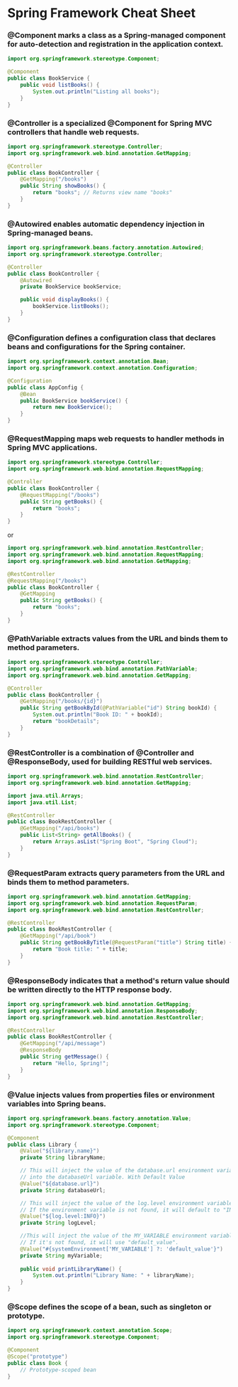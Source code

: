 
# Spring Framework Cheat Sheet

### @Component marks a class as a Spring-managed component for auto-detection and registration in the application context.

```java
import org.springframework.stereotype.Component;

@Component
public class BookService {
    public void listBooks() {
        System.out.println("Listing all books");
    }
}
```

### @Controller is a specialized @Component for Spring MVC controllers that handle web requests.

```java
import org.springframework.stereotype.Controller;
import org.springframework.web.bind.annotation.GetMapping;

@Controller
public class BookController {
    @GetMapping("/books")
    public String showBooks() {
        return "books"; // Returns view name "books"    
    }
}
```

### @Autowired enables automatic dependency injection in Spring-managed beans.

```java
import org.springframework.beans.factory.annotation.Autowired;
import org.springframework.stereotype.Controller;

@Controller
public class BookController {
    @Autowired
    private BookService bookService;

    public void displayBooks() {
        bookService.listBooks();
    }
}
```


### @Configuration defines a configuration class that declares beans and configurations for the Spring container.

```java
import org.springframework.context.annotation.Bean;
import org.springframework.context.annotation.Configuration;

@Configuration
public class AppConfig {
    @Bean
    public BookService bookService() {
        return new BookService();
    }
}
```

### @RequestMapping maps web requests to handler methods in Spring MVC applications.

```java
import org.springframework.stereotype.Controller;
import org.springframework.web.bind.annotation.RequestMapping;

@Controller
public class BookController {
    @RequestMapping("/books")
    public String getBooks() {
        return "books";
    }
}
```

or 

```java
import org.springframework.web.bind.annotation.RestController;
import org.springframework.web.bind.annotation.RequestMapping;
import org.springframework.web.bind.annotation.GetMapping;

@RestController
@RequestMapping("/books")
public class BookController {
    @GetMapping
    public String getBooks() {
        return "books";
    }
}
```


### @PathVariable extracts values from the URL and binds them to method parameters.

```java
import org.springframework.stereotype.Controller;
import org.springframework.web.bind.annotation.PathVariable;
import org.springframework.web.bind.annotation.GetMapping;

@Controller
public class BookController {
    @GetMapping("/books/{id}")
    public String getBookById(@PathVariable("id") String bookId) {
        System.out.println("Book ID: " + bookId);
        return "bookDetails";
    }
}
```

### @RestController is a combination of @Controller and @ResponseBody, used for building RESTful web services.

```java
import org.springframework.web.bind.annotation.RestController;
import org.springframework.web.bind.annotation.GetMapping;

import java.util.Arrays;
import java.util.List;

@RestController
public class BookRestController {
    @GetMapping("/api/books")
    public List<String> getAllBooks() {
        return Arrays.asList("Spring Boot", "Spring Cloud");
    }
}
```

### @RequestParam extracts query parameters from the URL and binds them to method parameters.

```java
import org.springframework.web.bind.annotation.GetMapping;
import org.springframework.web.bind.annotation.RequestParam;
import org.springframework.web.bind.annotation.RestController;

@RestController
public class BookRestController {
    @GetMapping("/api/book")
    public String getBookByTitle(@RequestParam("title") String title) {
        return "Book title: " + title;
    }
}
```

### @ResponseBody indicates that a method's return value should be written directly to the HTTP response body.

```java
import org.springframework.web.bind.annotation.GetMapping;
import org.springframework.web.bind.annotation.ResponseBody;
import org.springframework.web.bind.annotation.RestController;

@RestController
public class BookRestController {
    @GetMapping("/api/message")
    @ResponseBody
    public String getMessage() {
        return "Hello, Spring!";
    }
}
```

### @Value injects values from properties files or environment variables into Spring beans.

```java
import org.springframework.beans.factory.annotation.Value;
import org.springframework.stereotype.Component;

@Component
public class Library {
    @Value("${library.name}")
    private String libraryName;

    // This will inject the value of the database.url environment variable 
    // into the databaseUrl variable. With Default Value
    @Value("${database.url}")
    private String databaseUrl;

    // This will inject the value of the log.level environment variable. 
    // If the environment variable is not found, it will default to "INFO". Using SpEL. 
    @Value("${log.level:INFO}")
    private String logLevel;

    //This will inject the value of the MY_VARIABLE environment variable. 
    // If it's not found, it will use "default_value".
    @Value("#{systemEnvironment['MY_VARIABLE'] ?: 'default_value'}")
    private String myVariable;
    
    public void printLibraryName() {
        System.out.println("Library Name: " + libraryName);
    }
}
```

### @Scope defines the scope of a bean, such as singleton or prototype.

```java
import org.springframework.context.annotation.Scope;
import org.springframework.stereotype.Component;

@Component
@Scope("prototype")
public class Book {
    // Prototype-scoped bean
}
```
